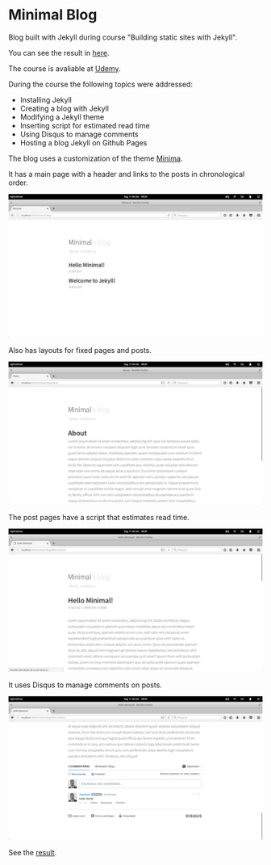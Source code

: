 
# Minimal Blog

Blog built with Jekyll during course "Building static sites with Jekyll".

You can see the result in [here](https://taymison.github.io/minimal-blog/).

The course is avaliable at [Udemy](https://www.udemy.com/criando-sites-estaticos-com-jekyll/).

During the course the following topics were addressed:

- Installing Jekyll
- Creating a blog with Jekyll
- Modifying a Jekyll theme
- Inserting script for estimated read time
- Using Disqus to manage comments
- Hosting a blog Jekyll on Github Pages

The blog uses a customization of the theme [Minima](https://jekyll.github.io/minima/).

It has a main page with a header and links to the posts in chronological order.

![Main page with posts in chronological order](https://raw.githubusercontent.com/taymison/minimal-blog/master/docs/assets/img/home.png)

Also has layouts for fixed pages and posts.

![Layout for fixed page](https://raw.githubusercontent.com/taymison/minimal-blog/master/docs/assets/img/static-page.png)

The post pages have a script that estimates read time.

![Post with estimated read time](https://raw.githubusercontent.com/taymison/minimal-blog/master/docs/assets/img/post.png)

It uses Disqus to manage comments on posts.

![Disqus in Jekyll](https://raw.githubusercontent.com/taymison/minimal-blog/master/docs/assets/img/disqus.png)

See the [result](https://taymison.github.io/minimal-blog/).